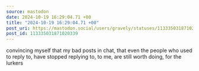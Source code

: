```yaml
---
source: mastodon
date: 2024-10-19 16:29:04.71 +00
title: "2024-10-19 16:29:04.71 +00"
post_uri: https://mastodon.social/users/gravely/statuses/113335031871020339
post_id: 113335031871020339
---
```

convincing myself that my bad posts in chat, that even the people who used to reply to, have stopped replying to, to me, are still worth doing, for the lurkers


